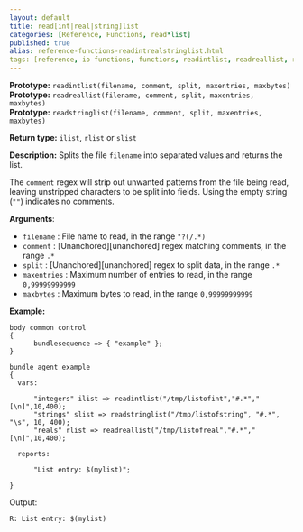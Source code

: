 ```yaml
---
layout: default
title: read[int|real|string]list
categories: [Reference, Functions, read*list]
published: true
alias: reference-functions-readintrealstringlist.html
tags: [reference, io functions, functions, readintlist, readreallist, readstringlist]
---
```


**Prototype:** `readintlist(filename, comment, split, maxentries, maxbytes)`<br>
**Prototype:** `readreallist(filename, comment, split, maxentries, maxbytes)`<br>
**Prototype:** `readstringlist(filename, comment, split, maxentries, maxbytes)`

**Return type:** `ilist`, `rlist` or `slist`

**Description:** Splits the file `filename` into separated 
values and returns the list.

The `comment` regex will strip out unwanted patterns from the file being read, 
leaving unstripped characters to be split into fields. Using the empty string 
(`""`) indicates no comments.

**Arguments**:

* `filename` : File name to read, in the range `"?(/.*)`
* `comment` : [Unanchored][unanchored] regex matching comments, in the range `.*`
* `split` : [Unanchored][unanchored] regex to split data, in the range `.*`
* `maxentries` : Maximum number of entries to read, in the range
`0,99999999999`
* `maxbytes` : Maximum bytes to read, in the range `0,99999999999`   

**Example:**

```cf3
body common control
{
      bundlesequence => { "example" };
}

bundle agent example
{
  vars:

      "integers" ilist => readintlist("/tmp/listofint","#.*","[\n]",10,400);
      "strings" slist => readstringlist("/tmp/listofstring", "#.*", "\s", 10, 400);
      "reals" rlist => readreallist("/tmp/listofreal","#.*","[\n]",10,400);

  reports:

      "List entry: $(mylist)";

}
```

Output:

```
R: List entry: $(mylist)
```
